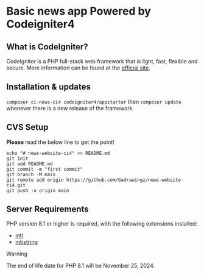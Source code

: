 # Basic news app Powered by Codeigniter4

## What is CodeIgniter?

CodeIgniter is a PHP full-stack web framework that is light, fast, flexible and secure.
More information can be found at the [official site](https://codeigniter.com).

## Installation & updates

`composer ci-news-ci4 codeigniter4/appstarter` then `composer update` whenever there is a new release of the framework.

## CVS Setup

**Please** read the below line to get the point!

```
echo "# news-website-ci4" >> README.md
git init
git add README.md
git commit -m "first commit"
git branch -M main
git remote add origin https://github.com/Gadrawingz/news-website-ci4.git
git push -u origin main
```

## Server Requirements

PHP version 8.1 or higher is required, with the following extensions installed:

- [intl](http://php.net/manual/en/intl.requirements.php)
- [mbstring](http://php.net/manual/en/mbstring.installation.php)

> [!WARNING]
> The end of life date for PHP 8.1 will be November 25, 2024.